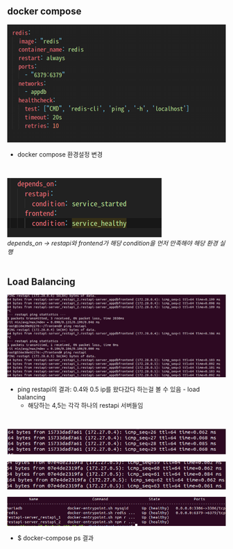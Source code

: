
## docker compose
 <img src = "./images/dockercompose.png"><br>
* docker compose 환경설정 변경<br>
 <br>
 
 <img src = "./images/dependson.png"><br>
*depends_on -> restapi와 frontend가 해당 condition을 먼저 만족해야 해당 환경 실행*<br>
 <br>
 
## Load Balancing
 <img src = "./images/loadbalancing.png"><br>
 * ping restapi의 결과: 0.4와 0.5 ip를 왔다갔다 하는걸 볼 수 있음 - load balancing
    * 해당하는 4,5는 각각 하나의 restapi 서버들임<br>
 <br>

 <img src = "./images/restapi1.png"><br>
 
 <img src = "./images/restapi2.png"><br>
 
 
 <img src = "./images/dockercontainer.png"><br>
 * $ docker-compose ps 결과<br>
<br>
